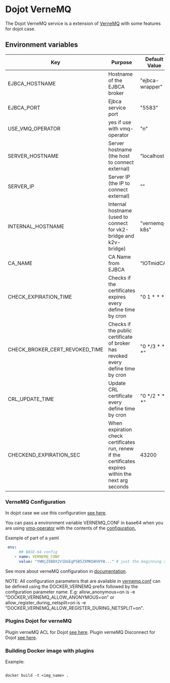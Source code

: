 # **Dojot VerneMQ**

The Dojot VerneMQ service is a extension of [VerneMQ](https://github.com/vernemq/vernemq) with some features for dojot case.


## **Environment variables**

Key                      | Purpose                                                            | Default Value  | Accepted values
-----------------------  | --------------------------------------------------------------     | -------------- |------------
EJBCA_HOSTNAME           | Hostname of the EJBCA broker                                       | "ejbca-wrapper"| IP or DNSs
EJBCA_PORT               | Ejbca service port                                                 | "5583"         | port values
USE_VMQ_OPERATOR         | yes if use with vmq-operator                                       | "n"            | y or n
SERVER_HOSTNAME          | Server hostname (the host to connect external)                     | "localhost"    | hostname
SERVER_IP                | Server IP (the IP to connect external)                             | ""             | IP
INTERNAL_HOSTNAME        | Internal hostname (used to connect for vk2-bridge and k2v-bridge)  | "vernemq-k8s"  | hostname
CA_NAME                  | CA Name from EJBCA                                                 | "IOTmidCA"     | string
CHECK_EXPIRATION_TIME    | Checks if the certificates expires every define time by cron       | "0 1 * * *"    | cron schedule expressions
CHECK_BROKER_CERT_REVOKED_TIME  | Checks if the public certificate of broker has revoked every define time by cron  | "0 */3 * * *" | cron schedule expressions
CRL_UPDATE_TIME          | Update CRL certificate every define time by cron                   | "0 */2 * * *" | cron schedule expressions
CHECKEND_EXPIRATION_SEC  | When expiration check certificates run, renew if the certificates expires within the next arg seconds | 43200  | seconds


### **VerneMQ Configuration**

In dojot case we use this configuration [see here](./examples/vernemq.conf).

You can pass a environment variable VERNEMQ_CONF in base64 when you are using [vmq-operator](https://github.com/vernemq/vmq-operator) with the contents of the [configuration.](./examples/vernemq.conf)

Example of part of a yaml

```yaml
 env:
      ## BASE-64 config
    - name: VERNEMQ_CONF
      value: "YWNjZXB0X2V1bGEgPSB5ZXMKbWV0YW..." # just the beginning of base64
```

See more about verneMQ configuration in [documentation](https://docs.vernemq.com/).

NOTE: All configuration parameters that are available in [vernemq.conf](./examples/vernemq.conf) can be defined using the DOCKER_VERNEMQ prefix followed by the confguration parameter name. E.g: allow_anonymous=on is -e "DOCKER_VERNEMQ_ALLOW_ANONYMOUS=on" or allow_register_during_netsplit=on is -e "DOCKER_VERNEMQ_ALLOW_REGISTER_DURING_NETSPLIT=on".

### **Plugins Dojot for verneMQ**

Plugin verneMQ ACL for Dojot  [see here](./src/dojot_acl_plugin).
Plugin verneMQ Disconnect for Dojot [see here](./src/dojot_disconnect_plugin).

### **Building Docker image with plugins**

Example:

```shell

docker build -t <img_name> .

```

